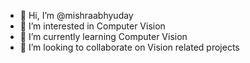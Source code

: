 - 👋 Hi, I’m @mishraabhyuday
- 👀 I’m interested in Computer Vision
- 🌱 I’m currently learning Computer Vision
- 💞️ I’m looking to collaborate on Vision related projects

<!---
mishraabhyuday/mishraabhyuday is a ✨ special ✨ repository because its `README.md` (this file) appears on your GitHub profile.
You can click the Preview link to take a look at your changes.
--->
